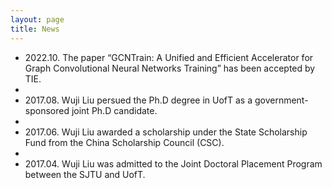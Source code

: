 ```yaml
---
layout: page
title: News
---
```


* 2022.10. The paper “GCNTrain: A Unified and Efficient Accelerator for Graph Convolutional Neural Networks Training” has been accepted by TIE.
* 
* 2017.08. Wuji Liu persued the Ph.D degree in UofT as a government-sponsored joint Ph.D candidate.
* 
* 2017.06. Wuji Liu awarded a scholarship under the State Scholarship Fund from the China Scholarship Council (CSC).
* 
* 2017.04. Wuji Liu was admitted to the Joint Doctoral Placement Program between the SJTU and UofT.
